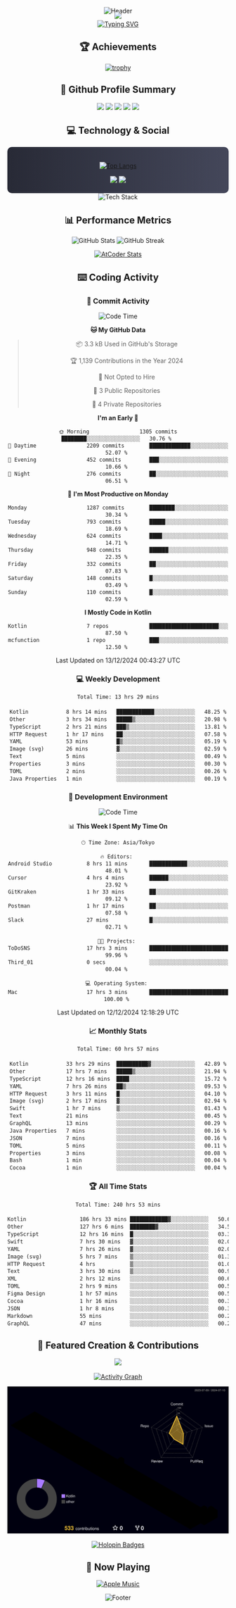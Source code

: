 <div align="center">
  
![Header](https://capsule-render.vercel.app/api?type=waving&color=gradient&customColorList=12&height=300&section=header&text=Welcome%20to%20Batapii's%20Universe&fontSize=50&animation=fadeIn&fontAlignY=40&desc=Android%20Developer%20|%20Kotlin%20LOVE%20)

<div style="margin-top: -20px;">
  <img src="https://readme-typing-svg.herokuapp.com/?lines=Crafting+Android+Experiences;Building+Tomorrow's+Apps+Today;Always+Learning,+Always+Growing&font=Fira%20Code&center=true&width=440&height=45&color=f75c7e&vCenter=true&size=22&pause=1000">
</div>

<a href="https://git.io/typing-svg">
  <img src="https://readme-typing-svg.demolab.com?font=Fira+Code&weight=600&size=28&duration=4000&pause=1000&center=true&vCenter=true&width=800&lines=Hey+there!+I'm+Batapii+%F0%9F%91%8B;Android+Developer+from+Japan+%F0%9F%87%AF%F0%9F%87%B5" alt="Typing SVG" />
</a>

## 🏆 Achievements

[![trophy](https://github-profile-trophy.vercel.app/?username=batapii&theme=onestar&no-frame=true&no-bg=true&column=8&rank=SECRET,SSS,SS,S,AAA,AA,A,B,C,?&margin-w=10&margin-h=10)](https://github.com/ryo-ma/github-profile-trophy)

## 🎯 Github Profile Summary

<div align="center">
  <img src="http://github-profile-summary-cards.vercel.app/api/cards/profile-details?username=batapii&theme=radical" />
  <img src="http://github-profile-summary-cards.vercel.app/api/cards/repos-per-language?username=batapii&theme=radical" />
  <img src="http://github-profile-summary-cards.vercel.app/api/cards/most-commit-language?username=batapii&theme=radical" />
  <img src="http://github-profile-summary-cards.vercel.app/api/cards/stats?username=batapii&theme=radical" />
  <img src="http://github-profile-summary-cards.vercel.app/api/cards/productive-time?username=batapii&theme=radical" />
</div>

## 💻 Technology & Social

<div align="center" style="background: linear-gradient(to right, #282A36, #44475A); padding: 20px; border-radius: 10px;">

[![Top Langs](https://github-readme-stats.vercel.app/api/top-langs/?username=batapii
)](https://github.com/anuraghazra/github-readme-stats)

<div style="margin-top: 15px">
<a href="https://github.com/batapii"><img src="https://img.shields.io/github/followers/batapii?style=for-the-badge&logo=github&label=Follow&color=ff6e96&labelColor=282A36"/></a>
<a href="https://twitter.com/batapii3939"><img src="https://img.shields.io/twitter/follow/batapii?style=for-the-badge&logo=twitter&color=1DA1F2&labelColor=282A36&label= Twitter"/></a>
</div>

</div>

<div align="center">
<img src="https://github-readme-tech-stack.vercel.app/api/cards?title=Tech+Stack&align=center&titleAlign=center&fontSize=20&lineHeight=10&lineCount=4&theme=github_dark&width=800&bg=%230D1117&badge=%23161B22&border=%2321262D&titleColor=%2358A6FF&line1=kotlin%2Ckotlin%2C0095D5%3Bandroid%2Candroid%2C00ff00%3Bjetpackcompose%2Cjetpack%2C4285F4%3B&line2=swift%2Cswift%2CFA7343%3Bfirebase%2Cfirebase%2CFFCA28%3Bgithub%2Cgithub%2C181717%3B&line3=typescript%2Ctypescript%2C3178C6%3Bgraphql%2Cgraphql%2CE10098%3Bsupabase%2Csupabase%2C3FCF8E%3B&line4=gradle%2Cgradle%2C02303A%3Bgitkraken%2Cgitkraken%2C179287%3Bpostman%2Cpostman%2CFF6C37%3B" alt="Tech Stack" />
</div>



## 📊 Performance Metrics

<div align="center">

![GitHub Stats](https://github-readme-stats.vercel.app/api?username=batapii&show_icons=true&theme=radical&hide_border=true&bg_color=0D1117)
![GitHub Streak](https://github-readme-streak-stats.herokuapp.com/?user=batapii&theme=radical&hide_border=true&background=0D1117)

[![AtCoder Stats](https://atcoder-readme-stats.vercel.app/stats/batapii3939?theme=dark&show_history=5&width=495)](https://github.com/iwbc-mzk/atcoder-readme-stats)

</div>

## ⌨️ Coding Activity

### 🌟 Commit Activity
<!--START_SECTION:commit-stats-->
![Code Time](http://img.shields.io/badge/Code%20Time-374%20hrs%2031%20mins-blue)

**🐱 My GitHub Data** 

> 📦 3.3 kB Used in GitHub's Storage 
 > 
> 🏆 1,139 Contributions in the Year 2024
 > 
> 🚫 Not Opted to Hire
 > 
> 📜 3 Public Repositories 
 > 
> 🔑 4 Private Repositories 
 > 
**I'm an Early 🐤** 

```text
🌞 Morning                1305 commits        ████████░░░░░░░░░░░░░░░░░   30.76 % 
🌆 Daytime                2209 commits        █████████████░░░░░░░░░░░░   52.07 % 
🌃 Evening                452 commits         ███░░░░░░░░░░░░░░░░░░░░░░   10.66 % 
🌙 Night                  276 commits         ██░░░░░░░░░░░░░░░░░░░░░░░   06.51 % 
```
📅 **I'm Most Productive on Monday** 

```text
Monday                   1287 commits        ████████░░░░░░░░░░░░░░░░░   30.34 % 
Tuesday                  793 commits         █████░░░░░░░░░░░░░░░░░░░░   18.69 % 
Wednesday                624 commits         ████░░░░░░░░░░░░░░░░░░░░░   14.71 % 
Thursday                 948 commits         ██████░░░░░░░░░░░░░░░░░░░   22.35 % 
Friday                   332 commits         ██░░░░░░░░░░░░░░░░░░░░░░░   07.83 % 
Saturday                 148 commits         █░░░░░░░░░░░░░░░░░░░░░░░░   03.49 % 
Sunday                   110 commits         █░░░░░░░░░░░░░░░░░░░░░░░░   02.59 % 
```


**I Mostly Code in Kotlin** 

```text
Kotlin                   7 repos             ██████████████████████░░░   87.50 % 
mcfunction               1 repo              ███░░░░░░░░░░░░░░░░░░░░░░   12.50 % 
```




 Last Updated on 13/12/2024 00:43:27 UTC
<!--END_SECTION:commit-stats-->

### 💻 Weekly Development
<!--START_SECTION:wakatime-->

```txt
Total Time: 13 hrs 29 mins

Kotlin            8 hrs 14 mins   ████████████░░░░░░░░░░░░░   48.25 %
Other             3 hrs 34 mins   █████▒░░░░░░░░░░░░░░░░░░░   20.98 %
TypeScript        2 hrs 21 mins   ███▒░░░░░░░░░░░░░░░░░░░░░   13.81 %
HTTP Request      1 hr 17 mins    ██░░░░░░░░░░░░░░░░░░░░░░░   07.58 %
YAML              53 mins         █▒░░░░░░░░░░░░░░░░░░░░░░░   05.19 %
Image (svg)       26 mins         ▓░░░░░░░░░░░░░░░░░░░░░░░░   02.59 %
Text              5 mins          ░░░░░░░░░░░░░░░░░░░░░░░░░   00.49 %
Properties        3 mins          ░░░░░░░░░░░░░░░░░░░░░░░░░   00.30 %
TOML              2 mins          ░░░░░░░░░░░░░░░░░░░░░░░░░   00.26 %
Java Properties   1 min           ░░░░░░░░░░░░░░░░░░░░░░░░░   00.19 %
```

<!--END_SECTION:wakatime-->

### 🔨 Development Environment
<!--START_SECTION:dev-stats-->
![Code Time](http://img.shields.io/badge/Code%20Time-374%20hrs%2031%20mins-blue)

📊 **This Week I Spent My Time On** 

```text
🕑︎ Time Zone: Asia/Tokyo

🔥 Editors: 
Android Studio           8 hrs 11 mins       ████████████░░░░░░░░░░░░░   48.01 % 
Cursor                   4 hrs 4 mins        ██████░░░░░░░░░░░░░░░░░░░   23.92 % 
GitKraken                1 hr 33 mins        ██░░░░░░░░░░░░░░░░░░░░░░░   09.12 % 
Postman                  1 hr 17 mins        ██░░░░░░░░░░░░░░░░░░░░░░░   07.58 % 
Slack                    27 mins             █░░░░░░░░░░░░░░░░░░░░░░░░   02.71 % 

🐱‍💻 Projects: 
ToDoSNS                  17 hrs 3 mins       █████████████████████████   99.96 % 
Third_01                 0 secs              ░░░░░░░░░░░░░░░░░░░░░░░░░   00.04 % 

💻 Operating System: 
Mac                      17 hrs 3 mins       █████████████████████████   100.00 % 
```


 Last Updated on 12/12/2024 12:18:29 UTC
<!--END_SECTION:dev-stats-->

### 📈 Monthly Stats
<!--START_SECTION:wakamonth-->

```txt
Total Time: 60 hrs 57 mins

Kotlin            33 hrs 29 mins  ██████████▓░░░░░░░░░░░░░░   42.89 %
Other             17 hrs 7 mins   █████▒░░░░░░░░░░░░░░░░░░░   21.94 %
TypeScript        12 hrs 16 mins  ████░░░░░░░░░░░░░░░░░░░░░   15.72 %
YAML              7 hrs 26 mins   ██▒░░░░░░░░░░░░░░░░░░░░░░   09.53 %
HTTP Request      3 hrs 11 mins   █░░░░░░░░░░░░░░░░░░░░░░░░   04.10 %
Image (svg)       2 hrs 17 mins   ▓░░░░░░░░░░░░░░░░░░░░░░░░   02.94 %
Swift             1 hr 7 mins     ▒░░░░░░░░░░░░░░░░░░░░░░░░   01.43 %
Text              21 mins         ░░░░░░░░░░░░░░░░░░░░░░░░░   00.45 %
GraphQL           13 mins         ░░░░░░░░░░░░░░░░░░░░░░░░░   00.29 %
Java Properties   7 mins          ░░░░░░░░░░░░░░░░░░░░░░░░░   00.16 %
JSON              7 mins          ░░░░░░░░░░░░░░░░░░░░░░░░░   00.16 %
TOML              5 mins          ░░░░░░░░░░░░░░░░░░░░░░░░░   00.11 %
Properties        3 mins          ░░░░░░░░░░░░░░░░░░░░░░░░░   00.08 %
Bash              1 min           ░░░░░░░░░░░░░░░░░░░░░░░░░   00.04 %
Cocoa             1 min           ░░░░░░░░░░░░░░░░░░░░░░░░░   00.04 %
```

<!--END_SECTION:wakamonth-->

### 🏆 All Time Stats
<!--START_SECTION:wakaalltime-->

```txt
Total Time: 240 hrs 53 mins

Kotlin                 186 hrs 33 mins ████████████▓░░░░░░░░░░░░   50.69 %
Other                  127 hrs 6 mins  ████████▓░░░░░░░░░░░░░░░░   34.54 %
TypeScript             12 hrs 16 mins  █░░░░░░░░░░░░░░░░░░░░░░░░   03.34 %
Swift                  7 hrs 30 mins   ▓░░░░░░░░░░░░░░░░░░░░░░░░   02.04 %
YAML                   7 hrs 26 mins   ▓░░░░░░░░░░░░░░░░░░░░░░░░   02.02 %
Image (svg)            5 hrs 7 mins    ▒░░░░░░░░░░░░░░░░░░░░░░░░   01.39 %
HTTP Request           4 hrs           ▒░░░░░░░░░░░░░░░░░░░░░░░░   01.09 %
Text                   3 hrs 30 mins   ▒░░░░░░░░░░░░░░░░░░░░░░░░   00.96 %
XML                    2 hrs 12 mins   ░░░░░░░░░░░░░░░░░░░░░░░░░   00.60 %
TOML                   2 hrs 9 mins    ░░░░░░░░░░░░░░░░░░░░░░░░░   00.59 %
Figma Design           1 hr 57 mins    ░░░░░░░░░░░░░░░░░░░░░░░░░   00.53 %
Cocoa                  1 hr 16 mins    ░░░░░░░░░░░░░░░░░░░░░░░░░   00.35 %
JSON                   1 hr 8 mins     ░░░░░░░░░░░░░░░░░░░░░░░░░   00.31 %
Markdown               55 mins         ░░░░░░░░░░░░░░░░░░░░░░░░░   00.25 %
GraphQL                47 mins         ░░░░░░░░░░░░░░░░░░░░░░░░░   00.21 %
```

<!--END_SECTION:wakaalltime-->


## 🌟 Featured Creation & Contributions

<div align="center">
  <a href="https://github.com/batapii/ToDoSNS">
    <img src="https://github-readme-stats.vercel.app/api/pin/?username=batapii&repo=ToDoSNS&theme=radical&hide_border=true&bg_color=0D1117" />
  </a>

[![Activity Graph](https://github-readme-activity-graph.vercel.app/graph?username=batapii&custom_title=Contribution%20Graph&hide_border=true&theme=radical&bg_color=0D1117)](https://github.com/ashutosh00710/github-readme-activity-graph)

![3D Contrib](./profile-3d-contrib/profile-night-rainbow.svg)

[![Holopin Badges](https://holopin.me/batapii)](https://holopin.io/@batapii)

</div>

## 🎵 Now Playing

<div align="center">
  
[![Apple Music](https://music-profile.rayriffy.com/theme/dark.svg?uid=001005.6598667d2ffd4a10a4f429edd0ba24c4.1156)](https://github.com/rayriffy/apple-music-github-profile)

</div>

![Footer](https://capsule-render.vercel.app/api?type=waving&color=gradient&customColorList=12&height=100&section=footer)

</div>
